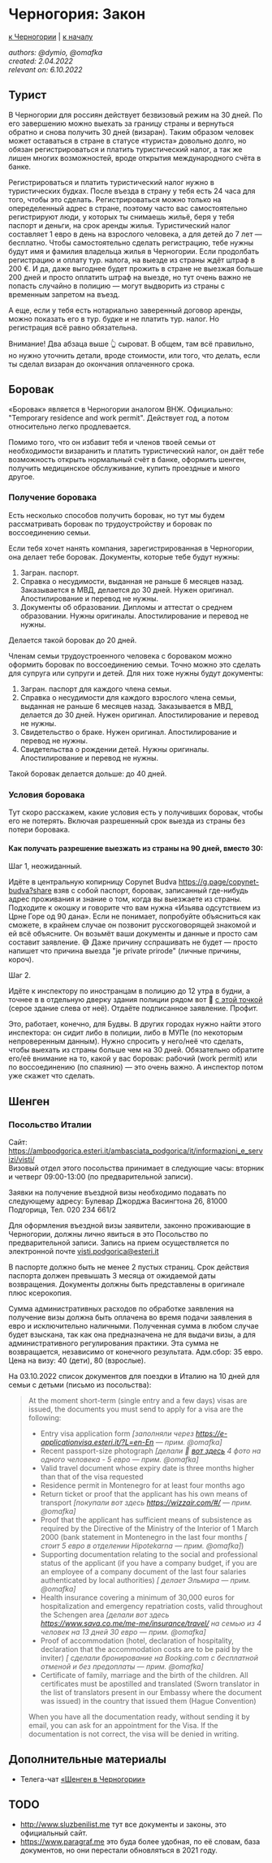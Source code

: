 Черногория: Закон
=================

[к Черногории](./README.md) | [к началу](/README.md)

_authors: @dymio, @omafka
<br/>created: 2.04.2022
<br/>relevant on: 6.10.2022_

## Турист

В Черногории для россиян действует безвизовый режим на 30 дней. По его завершению можно выехать за границу страны и вернуться обратно и снова получить 30 дней (визаран). Таким образом человек может оставаться в стране в статусе «туриста» довольно долго, но обязан регистрироваться и платить туристический налог, а так же лишен многих возможностей, вроде открытия международного счёта в банке.

Регистрироваться и платить туристический налог нужно в туристических будках. После въезда в страну у тебя есть 24 часа для того, чтобы это сделать. Регистрироваться можно только на опеределенный адрес в стране, поэтому часто вас самостоятельно регистрируют люди, у которых ты снимаешь жильё, беря у тебя паспорт и деньги, на срок аренды жилья. Туристический налог составляет 1 евро в день на взрослого человека, а для детей до 7 лет — бесплатно. Чтобы самостоятельно сделать регистрацию, тебе нужны будут имя и фамилия владельца жилья в Черногории. Если продолбать регистрацию и оплату тур. налога, на выезде из страны ждёт штраф в 200 €. И да, даже выгоднее будет прожить в стране не выезжая больше 200 дней и просто оплатить штраф на выезде, но тут очень важно не попасть случайно в полицию — могут выдворить из страны с временным запретом на въезд.

А еще, если у тебя есть нотариально заверенный договор аренды, можно показать его в тур. будке и не платить тур. налог. Но регистрация всё равно обязательна.

Внимание! Два абзаца выше 👆 сыроват. В общем, там всё правильно, но нужно уточнить детали, вроде стоимости, или того, что делать, если ты сделал визаран до окончания оплаченного срока.

## Боровак

«Боровак» является в Черногории аналогом ВНЖ. Официально: "Temporary residence and work permit". Действует год, а потом относительно легко продлевается.

Помимо того, что он избавит тебя и членов твоей семьи от необходимости визаранить и платить туристический налог, он даёт тебе возможность открыть нормальный счёт в банке, оформить шенген, получить медицинское обслуживание, купить проездные и много другое.

### Получение боровака

Есть несколько способов получить боровак, но тут мы будем рассматривать боровак по трудоустройству и боровак по воссоединению семьи.

Если тебя хочет нанять компания, зарегистрированная в Черногории, она делает тебе боровак.
Документы, которые тебе будут нужны:

1. Загран. паспорт.
2. Справка о несудимости, выданная не раньше 6 месяцев назад. Заказывается в МВД, делается до 30 дней. Нужен оригинал. Апостилирование и перевод не нужны.
3. Документы об образовании. Дипломы и аттестат о среднем образовании. Нужны оригиналы. Апостилирование и перевод не нужны.

Делается такой боровак до 20 дней.

Членам семьи трудоустроенного человека с бороваком можно оформить боровак по воссоединению семьи. Точно можно это сделать для супруга или супруги и детей. Для них тоже нужны будут документы:

1. Загран. паспорт для каждого члена семьи.
2. Справка о несудимости для каждого взрослого члена семьи, выданная не раньше 6 месяцев назад. Заказывается в МВД, делается до 30 дней. Нужен оригинал. Апостилирование и перевод не нужны.
3. Свидетельство о браке. Нужен оригинал. Апостилирование и перевод не нужны.
4. Свидетельства о рождении детей. Нужны оригиналы. Апостилирование и перевод не нужны.

Такой боровак делается дольше: до 40 дней.

### Условия боровака

Тут скоро расскажем, какие условия есть у получивших боровак, чтобы его не потерять. Включая разрешенный срок выезда из страны без потери боровака.

#### Как получать разрешение выезжать из страны на 90 дней, вместо 30:

Шаг 1, неожиданный.

Идёте в центральную копирницу Copynet Budva https://g.page/copynet-budva?share взяв с собой паспорт, боровак, записанный где-нибудь адрес проживания и знание о том, когда вы выезжаете из страны. Подходите к окошку и говорите что вам нужна «Изьява одсутствием из Црне Горе од 90 дана». Если не понимает, попробуйте объясниться как сможете, в крайнем случае он позвонит русскоговорящей знакомой и ей всё объясните. Он возьмёт ваши документы и данные и просто сам составит заявление. 😅 Даже причину сспрашивать не будет — просто напишет что причина выезда "je private prirode" (личные причины, короч).

Шаг 2.

Идёте к инспектору по иностранцам в полицию до 12 утра в будни, а точнее в в отдельную дверку здания полиции рядом вот 📍 [с этой точкой](https://goo.gl/maps/nZLZUDNrWnMabTQ46) (серое здание слева от неё). Отдаёте подписанное заявление. Профит.

Это, работает, конечно, для Будвы. В других городах нужно найти этого инспектора: он сидит либо в полиции, либо в МУПе (по некоторым непроверенным данным). Нужно спросить у него/неё что сделать, чтобы выехать из страны больше чем на 30 дней. Обязательно обратите его/её внимание на то, какой у вас боровак: рабочий (work permit) или по воссоединению (по спаянию) — это очень важно. А инспектор потом уже скажет что сделать.

## Шенген

### Посольство Италии

Сайт: https://ambpodgorica.esteri.it/ambasciata_podgorica/it/informazioni_e_servizi/visti/
<br>Визовый отдел этого посольства принимает в следующие часы: вторник и четверг 09:00-13:00 (по предварительной записи).

Заявки на получение въездной визы необходимо подавать по следующему адресу:
Булевар Джорджа Васингтона 26,
81000 Подгорица,
Тел. 020 234 661/2

Для оформления въездной визы заявители, законно проживающие в Черногории, должны лично явиться в это Посольство по предварительной записи.
Запись на прием осуществляется по электронной почте visti.podgorica@esteri.it

В паспорте должно быть не менее 2 пустых страниц.
Срок действия паспорта должен превышать 3 месяца от ожидаемой даты возвращения.
Документы должны быть представлены в оригинале плюс ксерокопия.

Сумма административных расходов по обработке заявления на получение визы должна быть оплачена во время подачи заявления в евро и исключительно наличными. 
Полученная сумма в любом случае будет взыскана, так как она предназначена не для выдачи визы, а для административного регулирования практики. Эта сумма  не возвращается, независимо от конечного результата.
Адм.сбор: 35 евро. Цена на визу: 40 (дети), 80 (взрослые).

На 03.10.2022 список документов для поездки в Италию на 10 дней для семьи с детьми (письмо из посольства):

> Аt the moment short-term (single entry and a few days) visas are issued, the documents you must send to apply for a visa are the following:
>
> - Entry visa application form _\[заполняли через https://e-applicationvisa.esteri.it/?L=en-En — прим. @omafka\]_
> - Recent passport-size photograph _\[делали 📍 [вот здесь](https://goo.gl/maps/UqvmkS9xA6XMYhcZ6) 4 фото на одного человека - 5 евро — прим. @omafka\]_
> - Valid travel document whose expiry date is three months higher than that of the visa requested
> - Residence permit in Montenegro for at least four months ago
> - Return ticket or proof that the applicant has his own means of transport _\[покупали вот здесь https://wizzair.com/#/ — прим. @omafka\]_
> - Proof that the applicant has sufficient means of subsistence as required by the Directive of the Ministry of the Interior of 1 March 2000 (bank statement in Montenegro in the last four months _\[ стоит 5 евро в отделении Hipotekarna — прим. @omafka\]_)
> - Supporting documentation relating to the social and professional status of the applicant (if you have a company budget, if you are an employee of a company document of the last four salaries authenticated by local authorities) _\[ делает Эльмира — прим. @omafka\]_
> - Health insurance covering a minimum of 30,000 euros for hospitalization and emergency repatriation costs, valid throughout the Schengen area _\[делали вот здесь https://www.sava.co.me/me-me/insurance/travel/ на семью из 4 человек на 13 дней 30 евро — прим. @omafka\]_
> - Proof of accommodation (hotel, declaration of hospitality, declaration that the accommodation costs are to be paid by the inviter) _\[ сделали бронирование на Booking.com с бесплатной отменой и без предоплаты — прим. @omafka\]_
> - Certificate of family, marriage and the birth of the children. All certificates must be apostilled and translated (Sworn translator in the list of translators present in our Embassy where the document was issued) in the country that issued them (Hague Convention)
>
> When you have all the documentation ready, without sending it by email, you can ask for an appointment for the Visa. If the documentation is not correct, the visa will be denied in writing.

## Дополнительные материалы

- Телега-чат [«Шенген в Черногории»](https://t.me/schengen_montenegro_chat)

## TODO

- http://www.sluzbenilist.me тут все документы и законы, это официальный сайт.
- https://www.paragraf.me это буда более удобная, по её словам, база документов, но они перестали обновляться в 2021 году.
